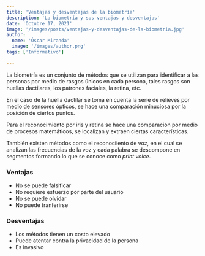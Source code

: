 ```yaml
---
title: 'Ventajas y desventajas de la biometría'
description: 'La biometría y sus ventajas y desventajas'
date: 'Octubre 17, 2021'
image: '/images/posts/ventajas-y-desventajas-de-la-biometria.jpg'
author:
  name: 'Óscar Miranda'
  image: '/images/author.png'
tags: ['Informativo']

---
```


La biometría es un conjunto de métodos que se utilizan para identificar a las
personas por medio de rasgos únicos en cada persona, tales rasgos son huellas
dactilares, los patrones faciales, la retina, etc.

En el caso de la huella dactilar se toma en cuenta la serie de relieves por
medio de sensores ópticos, se hace una comparación minuciosa por la posición de
ciertos puntos.

Para el reconocimiento por iris y retina se hace una comparación por medio de
procesos matemáticos, se localizan y extraen ciertas características.

También existen métodos como el reconociiento de voz, en el cual se analizan las
frecuencias de la voz y cada palabra se descompone en segmentos formando lo que
se conoce como _print voice_.

### Ventajas

- No se puede falsificar
- No requiere esfuerzo por parte del usuario
- No se puede olvidar
- No puede tranferirse

### Desventajas

- Los métodos tienen un costo elevado
- Puede atentar contra la privacidad de la persona
- Es invasivo
